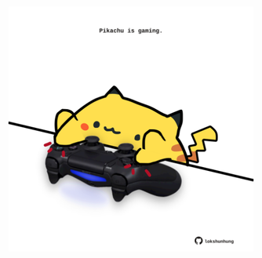 <!-- built at 07/09/2024, 22:00:45 UTC -->
<p align="center">
  <img width="500" height="500" src="./ReadmeImage.svg">
</p>
